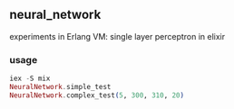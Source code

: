 ## neural_network
experiments in Erlang VM: single layer perceptron in elixir

### usage
```elixir
iex -S mix
NeuralNetwork.simple_test
NeuralNetwork.complex_test(5, 300, 310, 20)
```
